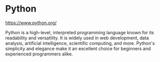 # Python

https://www.python.org/

Python is a high-level, interpreted programming language known for its readability and versatility. It is widely used in
web development, data analysis, artificial intelligence, scientific computing, and more. Python's simplicity and
elegance make it an excellent choice for beginners and experienced programmers alike.

